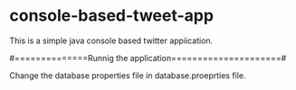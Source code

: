 # console-based-tweet-app

This is a simple java console based twitter appiication.

#==============Runnig the application=====================#

Change the database properties file in database.proeprties file.
